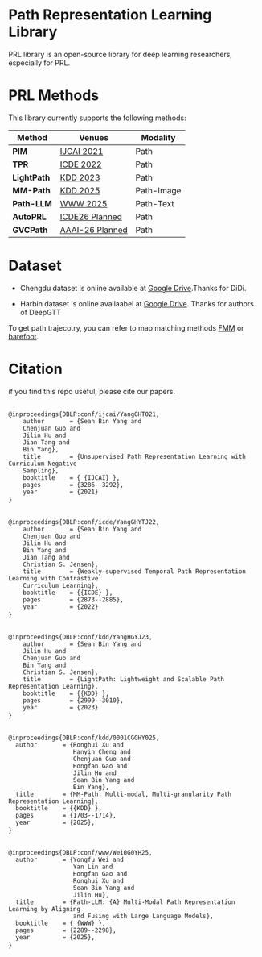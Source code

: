 # Path Representation Learning Library
PRL library is an open-source library for deep learning researchers, especially for PRL.

# PRL Methods

This library currently supports the following methods:

|Method | Venues | Modality |
|--------|--------|--------|
| **PIM**  | [IJCAI 2021](https://ijcai-21.org/index.html)  | Path  |
| **TPR**   |[ICDE 2022](https://icde2022.ieeecomputer.my/) | Path |
| **LightPath**  | [KDD 2023](https://kdd.org/kdd2023/index.html)  | Path |
| **MM-Path**   |[KDD 2025](https://kdd2025.kdd.org/) | Path-Image |
| **Path-LLM** |  [WWW 2025](https://www2025.thewebconf.org/)  | Path-Text |
| **AutoPRL**   |[ICDE26 Planned](https://icde2026.github.io/) | Path  |
| **GVCPath**   |[AAAI-26 Planned](https://aaai.org/conference/aaai/aaai-26/) | Path  |



# Dataset 

- Chengdu dataset is online available at [Google Drive](https://drive.google.com/file/d/1xc1TKmEQ0VQ7daA6KVPri9J9OmsYLai_/view?usp=drive_link).Thanks for DiDi.

- Harbin dataset is online availaabel at [Google Drive](https://drive.google.com/file/d/1TqupyC0LVqUtGfoPuXmIjm2VUke1lx0b/view?usp=drive_link). Thanks for authors of DeepGTT

To get path trajecotry, you can refer to map matching methods [FMM](https://github.com/cyang-kth/fmm) or [barefoot](https://github.com/boathit/barefoot).

# Citation

if you find this repo useful, please cite our papers.

<pre> <code>
@inproceedings{DBLP:conf/ijcai/YangGHT021,
	author       = {Sean Bin Yang and
	Chenjuan Guo and
	Jilin Hu and
	Jian Tang and
	Bin Yang},
	title        = {Unsupervised Path Representation Learning with Curriculum Negative
	Sampling},
	booktitle    = { {IJCAI} },
	pages        = {3286--3292},
	year         = {2021}
} </code> </pre>

<pre> <code>
@inproceedings{DBLP:conf/icde/YangGHYTJ22,
	author       = {Sean Bin Yang and
	Chenjuan Guo and
	Jilin Hu and
	Bin Yang and
	Jian Tang and
	Christian S. Jensen},
	title        = {Weakly-supervised Temporal Path Representation Learning with Contrastive
	Curriculum Learning},
	booktitle    = {{ICDE} },
	pages        = {2873--2885},
	year         = {2022}
} </code> </pre>

<pre> <code>
@inproceedings{DBLP:conf/kdd/YangHGYJ23,
	author       = {Sean Bin Yang and
	Jilin Hu and
	Chenjuan Guo and
	Bin Yang and
	Christian S. Jensen},
	title        = {LightPath: Lightweight and Scalable Path Representation Learning},
	booktitle    = {{KDD} },
	pages        = {2999--3010},
	year         = {2023}
} </code> </pre>

<pre> <code>
@inproceedings{DBLP:conf/kdd/0001CGGHY025,
  author       = {Ronghui Xu and
                  Hanyin Cheng and
                  Chenjuan Guo and
                  Hongfan Gao and
                  Jilin Hu and
                  Sean Bin Yang and
                  Bin Yang},
  title        = {MM-Path: Multi-modal, Multi-granularity Path Representation Learning},
  booktitle    = {{KDD} },
  pages        = {1703--1714},
  year         = {2025},
} </code> </pre>

<pre> <code>
@inproceedings{DBLP:conf/www/Wei0G0YH25,
  author       = {Yongfu Wei and
                  Yan Lin and
                  Hongfan Gao and
                  Ronghui Xu and
                  Sean Bin Yang and
                  Jilin Hu},
  title        = {Path-LLM: {A} Multi-Modal Path Representation Learning by Aligning
                  and Fusing with Large Language Models},
  booktitle    = { {WWW} },
  pages        = {2289--2298},
  year         = {2025},
} </code> </pre>


